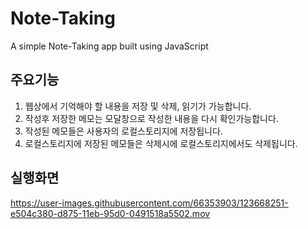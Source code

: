 # Note-Taking
A simple Note-Taking app built using JavaScript

## 주요기능
1. 웹상에서 기억해야 할 내용을 저장 및 삭제, 읽기가 가능합니다.
2. 작성후 저장한 메모는 모달창으로 작성한 내용을 다시 확인가능합니다.
3. 작성된 메모들은 사용자의 로컬스토리지에 저장됩니다.
4. 로컬스토리지에 저장된 메모들은 삭제시에 로컬스토리지에서도 삭제됩니다.

## 실행화면

https://user-images.githubusercontent.com/66353903/123668251-e504c380-d875-11eb-95d0-0491518a5502.mov

